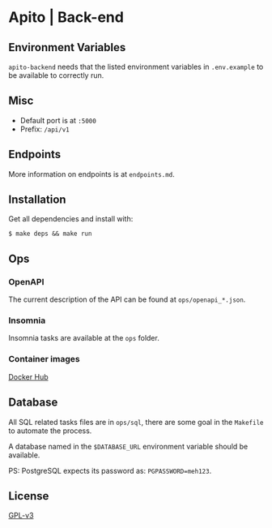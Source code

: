 # Apito | Back-end

## Environment Variables

`apito-backend` needs that the listed environment variables in `.env.example` to be available to correctly run.

## Misc

-   Default port is at `:5000`
-   Prefix: `/api/v1`

## Endpoints

More information on endpoints is at `endpoints.md`.

## Installation

Get all dependencies and install with:

    $ make deps && make run

## Ops

### OpenAPI

The current description of the API can be found at `ops/openapi_*.json`.

### Insomnia

Insomnia tasks are available at the `ops` folder.

### Container images

[Docker Hub](https://hub.docker.com/r/easbarbosa/apito)

## Database

All SQL related tasks files are in `ops/sql`, there are some goal in the `Makefile` to automate the process.

A database named in the `$DATABASE_URL` environment variable should be available.

PS: PostgreSQL expects its password as: `PGPASSWORD=meh123`.

## License

[GPL-v3](https://www.gnu.org/licenses/gpl-3.0.en.html)
